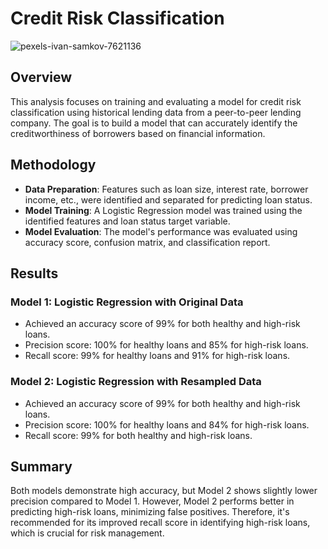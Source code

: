 # Credit Risk Classification
![pexels-ivan-samkov-7621136](https://github.com/SakinaJaffri/Credit-Risk-Classification/assets/146900226/5a686cb2-0495-4d43-904e-030900cd1160)

## Overview

This analysis focuses on training and evaluating a model for credit risk classification using historical lending data from a peer-to-peer lending company. The goal is to build a model that can accurately identify the creditworthiness of borrowers based on financial information.

## Methodology

- **Data Preparation**: Features such as loan size, interest rate, borrower income, etc., were identified and separated for predicting loan status.
- **Model Training**: A Logistic Regression model was trained using the identified features and loan status target variable.
- **Model Evaluation**: The model's performance was evaluated using accuracy score, confusion matrix, and classification report.

## Results

### Model 1: Logistic Regression with Original Data

- Achieved an accuracy score of 99% for both healthy and high-risk loans.
- Precision score: 100% for healthy loans and 85% for high-risk loans.
- Recall score: 99% for healthy loans and 91% for high-risk loans.

### Model 2: Logistic Regression with Resampled Data

- Achieved an accuracy score of 99% for both healthy and high-risk loans.
- Precision score: 100% for healthy loans and 84% for high-risk loans.
- Recall score: 99% for both healthy and high-risk loans.

## Summary

Both models demonstrate high accuracy, but Model 2 shows slightly lower precision compared to Model 1. However, Model 2 performs better in predicting high-risk loans, minimizing false positives. Therefore, it's recommended for its improved recall score in identifying high-risk loans, which is crucial for risk management.

